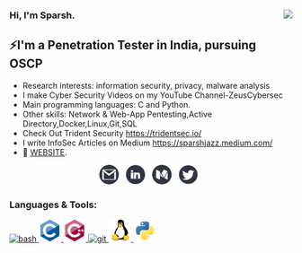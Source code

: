 ### <img align="right" src="https://miro.medium.com/max/1280/1*xo3kWUaTGUruxLz6lpJppw.jpeg" height="250">
### Hi, I'm Sparsh.






## ⚡I'm a Penetration Tester in India, pursuing OSCP 

*  Research interests: information security, privacy, malware analysis
* I make Cyber Security Videos on my YouTube Channel-ZeusCybersec
* Main programming languages: C and Python.
* Other skills: Network & Web-App Pentesting,Active Directory,Docker,Linux,Git,SQL
* Check Out Trident Security https://tridentsec.io/
* I write InfoSec Articles on Medium https://sparshjazz.medium.com/
* 🔗 [WEBSITE](https://sparshjazz.medium.com/z-e-u-s-c-y-b-e-r-s-e-c-5e6815cebd89).
<p align="center">
    <a href="https://sparshjazz.medium.com/z-e-u-s-c-y-b-e-r-s-e-c-5e6815cebd89"><img height="35" src="https://raw.githubusercontent.com/crhenr/crhenr/master/imgs/gmail_logo.svg"></a>&nbsp;&nbsp;
    <a href="https://in.linkedin.com/in/sparsh-jaiswal-030b421a6"><img height="35" src="https://raw.githubusercontent.com/crhenr/crhenr/master/imgs/linkedin_logo.svg"></a>&nbsp;&nbsp;
    <a href="https://sparshjazz.medium.com/"><img height="35" src="https://raw.githubusercontent.com/crhenr/crhenr/master/imgs/medium_logo.svg"></a>&nbsp;&nbsp;
    <a href="https://twitter.com/SparshJ85681641"><img height="35" src="https://raw.githubusercontent.com/crhenr/crhenr/master/imgs/twitter_logo.svg"></a>&nbsp;&nbsp;
</p>

<h3 align="left">Languages & Tools:</h3>
<p align="left"> <a href="https://www.gnu.org/software/bash/" target="_blank"> <img src="https://www.vectorlogo.zone/logos/gnu_bash/gnu_bash-icon.svg" alt="bash" width="40" height="40"/> </a> <a href="https://www.cprogramming.com/" target="_blank"> <img src="https://raw.githubusercontent.com/devicons/devicon/master/icons/c/c-original.svg" alt="c" width="40" height="40"/> </a> <a href="https://www.w3schools.com/cpp/" target="_blank"> <img src="https://raw.githubusercontent.com/devicons/devicon/master/icons/cplusplus/cplusplus-original.svg" alt="cplusplus" width="40" height="40"/> </a> <a href="https://git-scm.com/" target="_blank"> <img src="https://www.vectorlogo.zone/logos/git-scm/git-scm-icon.svg" alt="git" width="40" height="40"/> </a> <a href="https://www.linux.org/" target="_blank"> <img src="https://raw.githubusercontent.com/devicons/devicon/master/icons/linux/linux-original.svg" alt="linux" width="40" height="40"/> </a> <a href="https://www.python.org" target="_blank"> <img src="https://raw.githubusercontent.com/devicons/devicon/master/icons/python/python-original.svg" alt="python" width="40" height="40"/> </a> </p>
